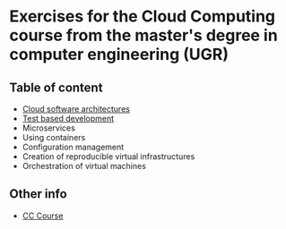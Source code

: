 # Exercises for the Cloud Computing course from the master's degree in computer engineering (UGR)

## Table of content

- [Cloud software architectures](exercises/cloud-software-architectures.md)
- [Test based development](exercises/test_based_development.md)
- Microservices
- Using containers
- Configuration management
- Creation of reproducible virtual infrastructures
- Orchestration of virtual machines

## Other info

- [CC Course](https://jj.github.io/CC/)
